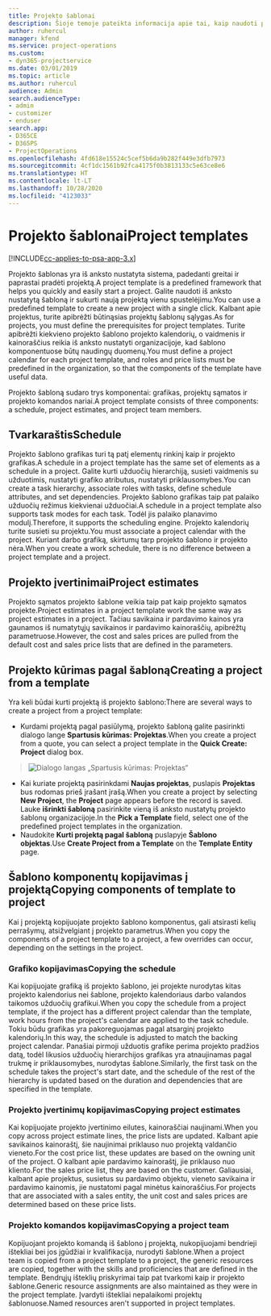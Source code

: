 ```yaml
---
title: Projekto šablonai
description: Šioje temoje pateikta informacija apie tai, kaip naudoti projektų šablonus, skirtus greitam projektų nustatymui.
author: ruhercul
manager: kfend
ms.service: project-operations
ms.custom:
- dyn365-projectservice
ms.date: 03/01/2019
ms.topic: article
ms.author: ruhercul
audience: Admin
search.audienceType:
- admin
- customizer
- enduser
search.app:
- D365CE
- D365PS
- ProjectOperations
ms.openlocfilehash: 4fd618e15524c5cef5b6da9b282f449e3dfb7973
ms.sourcegitcommit: 4cf1dc1561b92fca4175f0b3813133c5e63ce8e6
ms.translationtype: HT
ms.contentlocale: lt-LT
ms.lasthandoff: 10/28/2020
ms.locfileid: "4123033"
---
```

# <a name="project-templates"></a><span data-ttu-id="d6a0b-103">Projekto šablonai</span><span class="sxs-lookup"><span data-stu-id="d6a0b-103">Project templates</span></span> 

[!INCLUDE[cc-applies-to-psa-app-3.x](../includes/cc-applies-to-psa-app-3x.md)]

<span data-ttu-id="d6a0b-104">Projekto šablonas yra iš anksto nustatyta sistema, padedanti greitai ir paprastai pradėti projektą.</span><span class="sxs-lookup"><span data-stu-id="d6a0b-104">A project template is a predefined framework that helps you quickly and easily start a project.</span></span> <span data-ttu-id="d6a0b-105">Galite naudoti iš anksto nustatytą šabloną ir sukurti naują projektą vienu spustelėjimu.</span><span class="sxs-lookup"><span data-stu-id="d6a0b-105">You can use a predefined template to create a new project with a single click.</span></span> <span data-ttu-id="d6a0b-106">Kalbant apie projektus, turite apibrėžti būtinąsias projektų šablonų sąlygas.</span><span class="sxs-lookup"><span data-stu-id="d6a0b-106">As for projects, you must define the prerequisites for project templates.</span></span> <span data-ttu-id="d6a0b-107">Turite apibrėžti kiekvieno projekto šablono projekto kalendorių, o vaidmenis ir kainoraščius reikia iš anksto nustatyti organizacijoje, kad šablono komponentuose būtų naudingų duomenų.</span><span class="sxs-lookup"><span data-stu-id="d6a0b-107">You must define a project calendar for each project template, and roles and price lists must be predefined in the organization, so that the components of the template have useful data.</span></span>

<span data-ttu-id="d6a0b-108">Projekto šabloną sudaro trys komponentai: grafikas, projektų sąmatos ir projekto komandos nariai.</span><span class="sxs-lookup"><span data-stu-id="d6a0b-108">A project template consists of three components: a schedule, project estimates, and project team members.</span></span>

## <a name="schedule"></a><span data-ttu-id="d6a0b-109">Tvarkaraštis</span><span class="sxs-lookup"><span data-stu-id="d6a0b-109">Schedule</span></span>

<span data-ttu-id="d6a0b-110">Projekto šablono grafikas turi tą patį elementų rinkinį kaip ir projekto grafikas.</span><span class="sxs-lookup"><span data-stu-id="d6a0b-110">A schedule in a project template has the same set of elements as a schedule in a project.</span></span> <span data-ttu-id="d6a0b-111">Galite kurti užduočių hierarchiją, susieti vaidmenis su užduotimis, nustatyti grafiko atributus, nustatyti priklausomybes.</span><span class="sxs-lookup"><span data-stu-id="d6a0b-111">You can create a task hierarchy, associate roles with tasks, define schedule attributes, and set dependencies.</span></span> <span data-ttu-id="d6a0b-112">Projekto šablono grafikas taip pat palaiko užduočių režimus kiekvienai užduočiai.</span><span class="sxs-lookup"><span data-stu-id="d6a0b-112">A schedule in a project template also supports task modes for each task.</span></span> <span data-ttu-id="d6a0b-113">Todėl jis palaiko planavimo modulį.</span><span class="sxs-lookup"><span data-stu-id="d6a0b-113">Therefore, it supports the scheduling engine.</span></span> <span data-ttu-id="d6a0b-114">Projekto kalendorių turite susieti su projektu.</span><span class="sxs-lookup"><span data-stu-id="d6a0b-114">You must associate a project calendar with the project.</span></span> <span data-ttu-id="d6a0b-115">Kuriant darbo grafiką, skirtumų tarp projekto šablono ir projekto nėra.</span><span class="sxs-lookup"><span data-stu-id="d6a0b-115">When you create a work schedule, there is no difference between a project template and a project.</span></span>

## <a name="project-estimates"></a><span data-ttu-id="d6a0b-116">Projekto įvertinimai</span><span class="sxs-lookup"><span data-stu-id="d6a0b-116">Project estimates</span></span>

<span data-ttu-id="d6a0b-117">Projekto sąmatos projekto šablone veikia taip pat kaip projekto sąmatos projekte.</span><span class="sxs-lookup"><span data-stu-id="d6a0b-117">Project estimates in a project template work the same way as project estimates in a project.</span></span> <span data-ttu-id="d6a0b-118">Tačiau savikaina ir pardavimo kainos yra gaunamos iš numatytųjų savikainos ir pardavimo kainoraščių, apibrėžtų parametruose.</span><span class="sxs-lookup"><span data-stu-id="d6a0b-118">However, the cost and sales prices are pulled from the default cost and sales price lists that are defined in the parameters.</span></span>

## <a name="creating-a-project-from-a-template"></a><span data-ttu-id="d6a0b-119">Projekto kūrimas pagal šabloną</span><span class="sxs-lookup"><span data-stu-id="d6a0b-119">Creating a project from a template</span></span>
 
<span data-ttu-id="d6a0b-120">Yra keli būdai kurti projektą iš projekto šablono:</span><span class="sxs-lookup"><span data-stu-id="d6a0b-120">There are several ways to create a project from a project template:</span></span>

- <span data-ttu-id="d6a0b-121">Kurdami projektą pagal pasiūlymą, projekto šabloną galite pasirinkti dialogo lange **Spartusis kūrimas: Projektas**.</span><span class="sxs-lookup"><span data-stu-id="d6a0b-121">When you create a project from a quote, you can select a project template in the **Quick Create: Project** dialog box.</span></span>

> ![Dialogo langas „Spartusis kūrimas: Projektas“](media/project-11.png)

- <span data-ttu-id="d6a0b-123">Kai kuriate projektą pasirinkdami **Naujas projektas**, puslapis **Projektas** bus rodomas prieš įrašant įrašą.</span><span class="sxs-lookup"><span data-stu-id="d6a0b-123">When you create a project by selecting **New Project**, the **Project** page appears before the record is saved.</span></span> <span data-ttu-id="d6a0b-124">Lauke **išrinkti šabloną** pasirinkite vieną iš anksto nustatytų projekto šablonų organizacijoje.</span><span class="sxs-lookup"><span data-stu-id="d6a0b-124">In the **Pick a Template** field, select one of the predefined project templates in the organization.</span></span>
- <span data-ttu-id="d6a0b-125">Naudokite **Kurti projektą pagal šabloną** puslapyje **Šablono objektas**.</span><span class="sxs-lookup"><span data-stu-id="d6a0b-125">Use **Create Project from a Template** on the **Template Entity** page.</span></span>

## <a name="copying-components-of-template-to-project"></a><span data-ttu-id="d6a0b-126">Šablono komponentų kopijavimas į projektą</span><span class="sxs-lookup"><span data-stu-id="d6a0b-126">Copying components of template to project</span></span>

<span data-ttu-id="d6a0b-127">Kai į projektą kopijuojate projekto šablono komponentus, gali atsirasti kelių perrašymų, atsižvelgiant į projekto parametrus.</span><span class="sxs-lookup"><span data-stu-id="d6a0b-127">When you copy the components of a project template to a project, a few overrides can occur, depending on the settings in the project.</span></span>

### <a name="copying-the-schedule"></a><span data-ttu-id="d6a0b-128">Grafiko kopijavimas</span><span class="sxs-lookup"><span data-stu-id="d6a0b-128">Copying the schedule</span></span>

<span data-ttu-id="d6a0b-129">Kai kopijuojate grafiką iš projekto šablono, jei projekte nurodytas kitas projekto kalendorius nei šablone, projekto kalendoriaus darbo valandos taikomos užduočių grafikui.</span><span class="sxs-lookup"><span data-stu-id="d6a0b-129">When you copy the schedule from a project template, if the project has a different project calendar than the template, work hours from the project's calendar are applied to the task schedule.</span></span> <span data-ttu-id="d6a0b-130">Tokiu būdu grafikas yra pakoreguojamas pagal atsarginį projekto kalendorių.</span><span class="sxs-lookup"><span data-stu-id="d6a0b-130">In this way, the schedule is adjusted to match the backing project calendar.</span></span> <span data-ttu-id="d6a0b-131">Panašiai pirmoji užduotis grafike perima projekto pradžios datą, todėl likusios užduočių hierarchijos grafikas yra atnaujinamas pagal trukmę ir priklausomybes, nurodytas šablone.</span><span class="sxs-lookup"><span data-stu-id="d6a0b-131">Similarly, the first task on the schedule takes the project's start date, and the schedule of the rest of the hierarchy is updated based on the duration and dependencies that are specified in the template.</span></span> 

### <a name="copying-project-estimates"></a><span data-ttu-id="d6a0b-132">Projekto įvertinimų kopijavimas</span><span class="sxs-lookup"><span data-stu-id="d6a0b-132">Copying project estimates</span></span> 

<span data-ttu-id="d6a0b-133">Kai kopijuojate projekto įvertinimo eilutes, kainoraščiai naujinami.</span><span class="sxs-lookup"><span data-stu-id="d6a0b-133">When you copy across project estimate lines, the price lists are updated.</span></span> <span data-ttu-id="d6a0b-134">Kalbant apie savikainos kainoraštį, šie naujinimai priklauso nuo projektą valdančio vieneto.</span><span class="sxs-lookup"><span data-stu-id="d6a0b-134">For the cost price list, these updates are based on the owning unit of the project.</span></span> <span data-ttu-id="d6a0b-135">O kalbant apie pardavimo kainoraštį, jie priklauso nuo kliento.</span><span class="sxs-lookup"><span data-stu-id="d6a0b-135">For the sales price list, they are based on the customer.</span></span> <span data-ttu-id="d6a0b-136">Galiausiai, kalbant apie projektus, susietus su pardavimo objektu, vieneto savikaina ir pardavimo kainomis, jie nustatomi pagal minėtus kainoraščius.</span><span class="sxs-lookup"><span data-stu-id="d6a0b-136">For projects that are associated with a sales entity, the unit cost and sales prices are determined based on these price lists.</span></span>

### <a name="copying-a-project-team"></a><span data-ttu-id="d6a0b-137">Projekto komandos kopijavimas</span><span class="sxs-lookup"><span data-stu-id="d6a0b-137">Copying a project team</span></span>

<span data-ttu-id="d6a0b-138">Kopijuojant projekto komandą iš šablono į projektą, nukopijuojami bendrieji ištekliai bei jos įgūdžiai ir kvalifikacija, nurodyti šablone.</span><span class="sxs-lookup"><span data-stu-id="d6a0b-138">When a project team is copied from a project template to a project, the generic resources are copied, together with the skills and proficiencies that are defined in the template.</span></span> <span data-ttu-id="d6a0b-139">Bendrųjų išteklių priskyrimai taip pat tvarkomi kaip ir projekto šablone.</span><span class="sxs-lookup"><span data-stu-id="d6a0b-139">Generic resource assignments are also maintained as they were in the project template.</span></span> <span data-ttu-id="d6a0b-140">Įvardyti ištekliai nepalaikomi projektų šablonuose.</span><span class="sxs-lookup"><span data-stu-id="d6a0b-140">Named resources aren't supported in project templates.</span></span>
